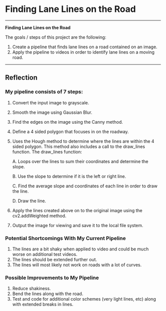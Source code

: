 # **Finding Lane Lines on the Road** 

---

**Finding Lane Lines on the Road**

The goals / steps of this project are the following:

1. Create a pipeline that finds lane lines on a road contained on an image.
2. Apply the pipeline to videos in order to identify lane lines on a moving road.

---

## Reflection

### My pipeline consists of 7 steps:

1. Convert the input image to grayscale.

2. Smooth the image using Gaussian Blur.

3. Find the edges on the image using the Canny method.

4. Define a 4 sided polygon that focuses in on the roadway.

5. Uses the Hough method to determine where the lines are within the 4 sided polygon. This method also includes a call to the draw\_lines function. The draw\_lines function:

      A. Loops over the lines to sum their coordinates and determine the slope.

      B. Use the slope to determine if it is the left or right line.

      C. Find the average slope and coordinates of each line in order to draw the line.

      D. Draw the line. 
   
6. Apply the lines created above on to the original image using the cv2.addWeighted method.

7. Output the image for viewing and save it to the local file system.


### Potential Shortcomings With My Current Pipeline
1. The lines are a bit shaky when applied to video and could be much worse on additional test videos.
2. The lines should be extended further out.
3. The lines will most likely not work on roads with a lot of curves.

### Possible Improvements to My Pipeline
1. Reduce shakiness.
2. Bend the lines along with the road.
3. Test and code for additional color schemes (very light lines, etc) along with extended breaks in lines.



